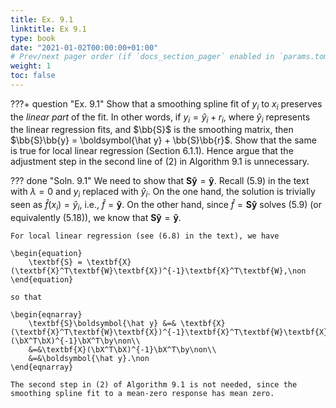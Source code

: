 ```yaml
---
title: Ex. 9.1
linktitle: Ex 9.1
type: book
date: "2021-01-02T00:00:00+01:00"
# Prev/next pager order (if `docs_section_pager` enabled in `params.toml`)
weight: 1
toc: false
---
```


???+ question "Ex. 9.1"
    Show that a smoothing spline fit of $y_i$ to $x_i$ preserves the *linear part* of the fit.
	In other words, if $y_i = \hat y_i + r_i$, where $\hat y_i$ represents the linear regression fits, and 
	$\bb{S}$ is the smoothing matrix, then $\bb{S}\bb{y} = \boldsymbol{\hat y} + \bb{S}\bb{r}$. Show that the same is true for local linear regression (Section 6.1.1). Hence argue that the adjustment step in the second line of (2) in Algorithm 9.1 is unnecessary.

??? done "Soln. 9.1"
    We need to show that $\textbf{S}\boldsymbol{\hat y}=\boldsymbol{\hat y}$. Recall (5.9) in the text with $\lambda = 0$ and $y_i$ replaced with $\hat y_i$. On the one hand, the solution is trivially seen as $\hat f(x_i)=\hat y_i$, i.e., $\hat f = \boldsymbol{\hat y}$. On the other hand, since $\hat f = \textbf{S}\boldsymbol{\hat y}$ solves (5.9) (or equivalently (5.18)), we know that $\textbf{S}\boldsymbol{\hat y}=\boldsymbol{\hat y}$.

    For local linear regression (see (6.8) in the text), we have 

    \begin{equation}
        \textbf{S} = \textbf{X}(\textbf{X}^T\textbf{W}\textbf{X})^{-1}\textbf{X}^T\textbf{W},\non	
    \end{equation}
    
    so that 
    
    \begin{eqnarray}
        \textbf{S}\boldsymbol{\hat y} &=& \textbf{X}(\textbf{X}^T\textbf{W}\textbf{X})^{-1}\textbf{X}^T\textbf{W}\textbf{X}(\bX^T\bX)^{-1}\bX^T\by\non\\
        &=&\textbf{X}(\bX^T\bX)^{-1}\bX^T\by\non\\
        &=&\boldsymbol{\hat y}.\non
    \end{eqnarray}

    The second step in (2) of Algorithm 9.1 is not needed, since the smoothing spline fit to a mean-zero response has mean zero.
